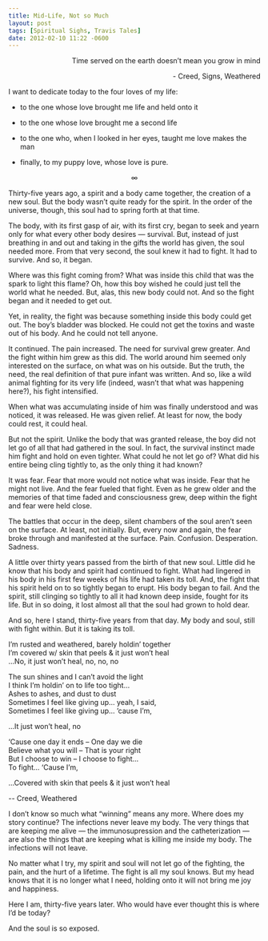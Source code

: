 ```yaml
---
title: Mid-Life, Not so Much
layout: post
tags: [Spiritual Sighs, Travis Tales]
date: 2012-02-10 11:22 -0600
---
```


<p style="text-align: right">Time served on the earth doesn’t mean you grow in mind</p>

<p style="text-align: right">- Creed, Signs, Weathered</p>


I want to dedicate today to the four loves of my life:

+ to the one whose love brought me life and held onto it

+ to the one whose love brought me a second life

+ to the one who, when I looked in her eyes, taught me love makes the man

+  finally, to my puppy love, whose love is pure.

<p style="text-align: center">∞</p>

Thirty-five years ago, a spirit and a body came together, the creation of a new soul. But the body wasn’t quite ready for the spirit. In the order of the universe, though, this soul had to spring forth at that time.

The body, with its first gasp of air, with its first cry, began to seek and yearn only for what every other body desires — survival. But, instead of just breathing in and out and taking in the gifts the world has given, the soul needed more. From that very second, the soul knew it had to fight. It had to survive. And so, it began.

Where was this fight coming from? What was inside this child that was the spark to light this flame? Oh, how this boy wished he could just tell the world what he needed. But, alas, this new body could not. And so the fight began and it needed to get out.

Yet, in reality, the fight was because something inside this body could get out. The boy’s bladder was blocked. He could not get the toxins and waste out of his body. And he could not tell anyone.

It continued. The pain increased. The need for survival grew greater. And the fight within him grew as this did. The world around him seemed only interested on the surface, on what was on his outside. But the truth, the need, the real definition of that pure infant was written. And so, like a wild animal fighting for its very life (indeed, wasn’t that what was happening here?), his fight intensified.

When what was accumulating inside of him was finally understood and was noticed, it was released. He was given relief. At least for now, the body could rest, it could heal.

But not the spirit. Unlike the body that was granted release, the boy did not let go of all that had gathered in the soul. In fact, the survival instinct made him fight and hold on even tighter. What could he not let go of? What did his entire being cling tightly to, as the only thing it had known?

It was fear. Fear that more would not notice what was inside. Fear that he might not live. And the fear fueled that fight. Even as he grew older and the memories of that time faded and consciousness grew, deep within the fight and fear were held close.

The battles that occur in the deep, silent chambers of the soul aren’t seen on the surface. At least, not initially. But, every now and again, the fear broke through and manifested at the surface. Pain. Confusion. Desperation. Sadness.

A little over thirty years passed from the birth of that new soul. Little did he know that his body and spirit had continued to fight. What had lingered in his body in his first few weeks of his life had taken its toll. And, the fight that his spirit held on to so tightly began to erupt. His body began to fail. And the spirit, still clinging so tightly to all it had known deep inside, fought for its life. But in so doing, it lost almost all that the soul had grown to hold dear.

And so, here I stand, thirty-five years from that day. My body and soul, still with fight within. But it is taking its toll.


I’m rusted and weathered, barely holdin’ together  
I’m covered w/ skin that peels & it just won’t heal  
…No, it just won’t heal, no, no, no  

The sun shines and I can’t avoid the light  
I think I’m holdin’ on to life too tight…  
Ashes to ashes, and dust to dust  
Sometimes I feel like giving up… yeah, I said,  
Sometimes I feel like giving up… ’cause I’m,  

…It just won’t heal, no  

‘Cause one day it ends – One day we die  
Believe what you will – That is your right  
But I choose to win – I choose to fight…  
To fight… ‘Cause I’m,  

…Covered with skin that peels & it just won’t heal  

-- Creed, Weathered

I don’t know so much what “winning” means any more.  Where does my story continue? The infections never leave my body. The very things that are keeping me alive — the immunosupression and the catheterization — are also the things that are keeping what is killing me inside my body. The infections will not leave.

No matter what I try, my spirit and soul will not let go of the fighting, the pain, and the hurt of a lifetime. The fight is all my soul knows. But my head knows that it is no longer what I need, holding onto it will not bring me joy and happiness.

Here I am, thirty-five years later. Who would have ever thought this is where I’d be today?

And the soul is so exposed.
